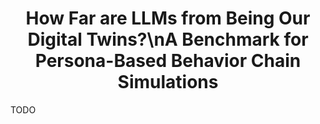 <div align="center">
<h1>How Far are LLMs from Being Our Digital Twins?\nA Benchmark for Persona-Based Behavior Chain Simulations</h1> 
</div>

TODO
